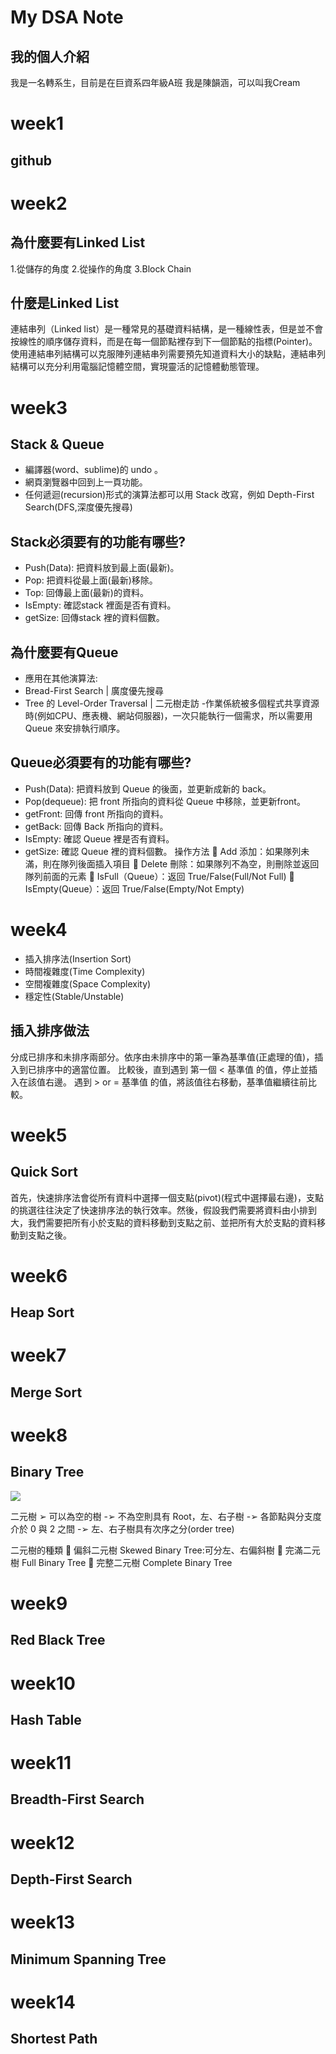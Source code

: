 # My DSA Note
## 我的個人介紹
我是一名轉系生，目前是在巨資系四年級A班
我是陳韻涵，可以叫我Cream

# week1
## github 

# week2
## 為什麼要有Linked List
1.從儲存的角度
2.從操作的角度
3.Block Chain
## 什麼是Linked List
連結串列（Linked list）是一種常見的基礎資料結構，是一種線性表，但是並不會按線性的順序儲存資料，而是在每一個節點裡存到下一個節點的指標(Pointer)。使用連結串列結構可以克服陣列連結串列需要預先知道資料大小的缺點，連結串列結構可以充分利用電腦記憶體空間，實現靈活的記憶體動態管理。

# week3
## Stack & Queue
- 編譯器(word、sublime)的 undo 。
- 網頁瀏覽器中回到上一頁功能。
- 任何遞迴(recursion)形式的演算法都可以用 Stack 改寫，例如 Depth-First Search(DFS,深度優先搜尋)
## Stack必須要有的功能有哪些?
 - Push(Data): 把資料放到最上面(最新)。
 - Pop: 把資料從最上面(最新)移除。
 - Top: 回傳最上面(最新)的資料。
 - IsEmpty: 確認stack 裡面是否有資料。
 - getSize: 回傳stack 裡的資料個數。
## 為什麼要有Queue
 - 應用在其他演算法:
  - Bread-First Search | 廣度優先搜尋
  - Tree 的 Level-Order Traversal | 二元樹走訪
  -作業係統被多個程式共享資源時(例如CPU、應表機、網站伺服器)，一次只能執行一個需求，所以需要用 Queue 來安排執行順序。
## Queue必須要有的功能有哪些?
 - Push(Data): 把資料放到 Queue 的後面，並更新成新的 back。
 - Pop(dequeue): 把 front 所指向的資料從 Queue 中移除，並更新front。
 - getFront: 回傳 front 所指向的資料。
 - getBack: 回傳 Back 所指向的資料。
 - IsEmpty: 確認 Queue 裡是否有資料。
 - getSize: 確認 Queue 裡的資料個數。
操作方法
 Add 添加：如果隊列未滿，則在隊列後面插入項目 
 Delete 刪除：如果隊列不為空，則刪除並返回隊列前面的元素 
 IsFull（Queue）：返回 True/False(Full/Not Full) 
 IsEmpty(Queue）：返回 True/False(Empty/Not Empty) 

# week4
 - 插入排序法(Insertion Sort)
 - 時間複雜度(Time Complexity)
 - 空間複雜度(Space Complexity)
 - 穩定性(Stable/Unstable)

## 插入排序做法
分成已排序和未排序兩部分。依序由未排序中的第一筆為基準值(正處理的值)，插入到已排序中的適當位置。
比較後，直到遇到 第一個 < 基準值 的值，停止並插入在該值右邊。
遇到 > or = 基準值 的值，將該值往右移動，基準值繼續往前比較。

# week5
## Quick Sort
首先，快速排序法會從所有資料中選擇一個支點(pivot)(程式中選擇最右邊)，支點的挑選往往決定了快速排序法的執行效率。然後，假設我們需要將資料由小排到大，我們需要把所有小於支點的資料移動到支點之前、並把所有大於支點的資料移動到支點之後。

# week6
## Heap Sort
# week7
## Merge Sort
# week8
## Binary Tree
![](https://imgur.com/Rf5aZHp.jpg)

二元樹 
➢ 可以為空的樹 
-➢ 不為空則具有 Root，左、右子樹 
-➢ 各節點與分支度介於 0 與 2 之間 
-➢ 左、右子樹具有次序之分(order tree) 

二元樹的種類 
 偏斜二元樹 Skewed Binary Tree:可分左、右偏斜樹 
 完滿二元樹 Full Binary Tree 
 完整二元樹 Complete Binary Tree 
# week9
## Red Black Tree
# week10
## Hash Table
# week11
## Breadth-First Search
# week12
## Depth-First Search
# week13
## Minimum Spanning Tree
# week14
## Shortest Path
